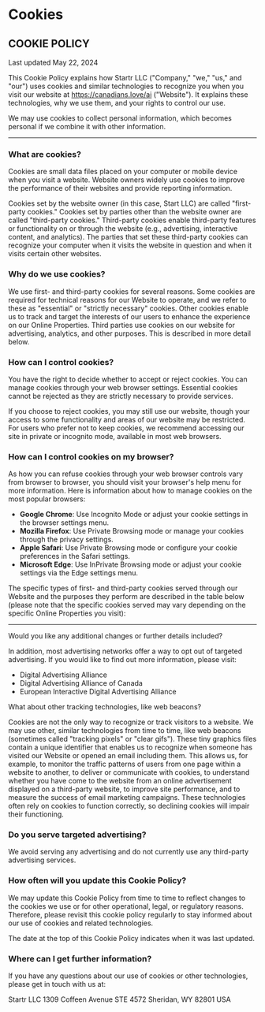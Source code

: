 
# Cookies

## COOKIE POLICY

Last updated May 22, 2024

This Cookie Policy explains how Startr LLC ("Company," "we," "us," and "our") uses cookies and similar technologies to recognize you when you visit our website at https://canadians.love/ai ("Website"). It explains these technologies, why we use them, and your rights to control our use.

We may use cookies to collect personal information, which becomes personal if we combine it with other information.

---

### What are cookies?

Cookies are small data files placed on your computer or mobile device when you visit a website. Website owners widely use cookies to improve the performance of their websites and provide reporting information.

Cookies set by the website owner (in this case, Start LLC) are called "first-party cookies." Cookies set by parties other than the website owner are called "third-party cookies." Third-party cookies enable third-party features or functionality on or through the website (e.g., advertising, interactive content, and analytics). The parties that set these third-party cookies can recognize your computer when it visits the website in question and when it visits certain other websites.

### Why do we use cookies?

We use first- and third-party cookies for several reasons. Some cookies are required for technical reasons for our Website to operate, and we refer to these as "essential" or "strictly necessary" cookies. Other cookies enable us to track and target the interests of our users to enhance the experience on our Online Properties. Third parties use cookies on our website for advertising, analytics, and other purposes. This is described in more detail below.

### How can I control cookies?

You have the right to decide whether to accept or reject cookies. You can manage cookies through your web browser settings. Essential cookies cannot be rejected as they are strictly necessary to provide services.

If you choose to reject cookies, you may still use our website, though your access to some functionality and areas of our website may be restricted. For users who prefer not to keep cookies, we recommend accessing our site in private or incognito mode, available in most web browsers.

### How can I control cookies on my browser?

As how you can refuse cookies through your web browser controls vary from browser to browser, you should visit your browser's help menu for more information. Here is information about how to manage cookies on the most popular browsers:

- **Google Chrome**: Use Incognito Mode or adjust your cookie settings in the browser settings menu.
- **Mozilla Firefox**: Use Private Browsing mode or manage your cookies through the privacy settings.
- **Apple Safari**: Use Private Browsing mode or configure your cookie preferences in the Safari settings.
- **Microsoft Edge**: Use InPrivate Browsing mode or adjust your cookie settings via the Edge settings menu.

The specific types of first- and third-party cookies served through our Website and the purposes they perform are described in the table below (please note that the specific cookies served may vary depending on the specific Online Properties you visit):

---

Would you like any additional changes or further details included?

In addition, most advertising networks offer a way to opt out of targeted advertising. If you would like to find out more information, please visit:

- Digital Advertising Alliance
- Digital Advertising Alliance of Canada
- European Interactive Digital Advertising Alliance

What about other tracking technologies, like web beacons?

Cookies are not the only way to recognize or track visitors to a website. We may use other, similar technologies from time to time, like web beacons (sometimes called "tracking pixels" or "clear gifs"). These tiny graphics files contain a unique identifier that enables us to recognize when someone has visited our Website or opened an email including them. This allows us, for example, to monitor the traffic patterns of users from one page within a website to another, to deliver or communicate with cookies, to understand whether you have come to the website from an online advertisement displayed on a third-party website, to improve site performance, and to measure the success of email marketing campaigns. These technologies often rely on cookies to function correctly, so declining cookies will impair their functioning.

### Do you serve targeted advertising?

We avoid serving any advertising and do not currently use any third-party advertising services.

### How often will you update this Cookie Policy?

We may update this Cookie Policy from time to time to reflect changes to the cookies we use or for other operational, legal, or regulatory reasons. Therefore, please revisit this cookie policy regularly to stay informed about our use of cookies and related technologies.

The date at the top of this Cookie Policy indicates when it was last updated.

### Where can I get further information?

If you have any questions about our use of cookies or other technologies, please get in touch with us at:

Startr LLC
1309 Coffeen Avenue STE 4572
Sheridan, WY 82801
USA